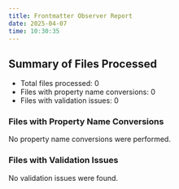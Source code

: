 ```yaml
---
title: Frontmatter Observer Report
date: 2025-04-07
time: 10:30:35
---
```


## Summary of Files Processed
- Total files processed: 0
- Files with property name conversions: 0
- Files with validation issues: 0

### Files with Property Name Conversions
No property name conversions were performed.

### Files with Validation Issues
No validation issues were found.
